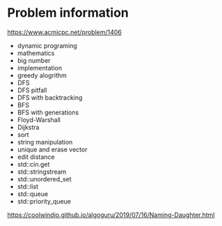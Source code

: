 # Problem information

<https://www.acmicpc.net/problem/1406>

- dynamic programing
- mathematics
- big number
- implementation
- greedy alogrithm
- DFS
- DFS pitfall
- DFS with backtracking
- BFS
- BFS with generations
- Floyd-Warshall
- Dijkstra
- sort
- string manipulation
- unique and erase vector
- edit distance
- std::cin.get
- std::stringstream
- std::unordered_set
- std::list
- std::queue
- std::priority_queue

<https://coolwindjo.github.io/algoguru/2019/07/16/Naming-Daughter.html>
